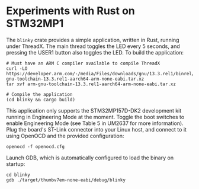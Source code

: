 # Experiments with Rust on STM32MP1

The `blinky` crate provides a simple application, written in Rust, running
under ThreadX. The main thread toggles the LED every 5 seconds, and pressing
the USER1 button also toggles the LED. To build the application:

```
# Must have an ARM C compiler available to compile ThreadX
curl -LO https://developer.arm.com/-/media/Files/downloads/gnu/13.3.rel1/binrel/arm-gnu-toolchain-13.3.rel1-aarch64-arm-none-eabi.tar.xz
tar xvf arm-gnu-toolchain-13.3.rel1-aarch64-arm-none-eabi.tar.xz

# Compile the application
(cd blinky && cargo build)
```

This application only supports the STM32MP157D-DK2 development kit running in
Engineering Mode at the moment. Toggle the boot switches to enable Engineering
Mode (see Table 5 in UM2637 for more information). Plug the board's ST-Link
connector into your Linux host, and connect to it using OpenOCD and the
provided configuration:

```
openocd -f openocd.cfg
```

Launch GDB, which is automatically configured to load the binary on startup:

```
cd blinky
gdb ./target/thumbv7em-none-eabi/debug/blinky
```
